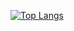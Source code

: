 [![Top Langs](https://github-readme-stats.vercel.app/api/top-langs/?username=arisu001&layout=compact)](https://github.com/arisu001/github-readme-stats)
